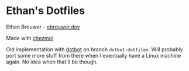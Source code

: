 # Ethan's Dotfiles

Ethan Brouwer - [ebrouwer.dev](https://ebrouwer.dev)

Made with [chezmoi](https://github.com/twpayne/chezmoi)

Old implementation with [dotbot](https://github.com/anishathalye/dotbot)
on branch `dotbot-dotfiles`. Will probably port some more stuff from there
when I eventually have a Linux machine again. No idea when that'll be though.
